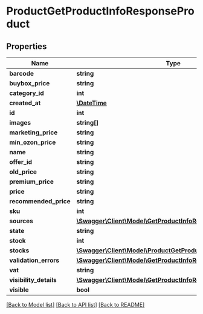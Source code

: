 # ProductGetProductInfoResponseProduct

## Properties
Name | Type | Description | Notes
------------ | ------------- | ------------- | -------------
**barcode** | **string** |  | [optional] 
**buybox_price** | **string** |  | [optional] 
**category_id** | **int** |  | [optional] 
**created_at** | [**\DateTime**](\DateTime.md) |  | [optional] 
**id** | **int** |  | [optional] 
**images** | **string[]** |  | [optional] 
**marketing_price** | **string** |  | [optional] 
**min_ozon_price** | **string** |  | [optional] 
**name** | **string** |  | [optional] 
**offer_id** | **string** |  | [optional] 
**old_price** | **string** |  | [optional] 
**premium_price** | **string** |  | [optional] 
**price** | **string** |  | [optional] 
**recommended_price** | **string** |  | [optional] 
**sku** | **int** |  | [optional] 
**sources** | [**\Swagger\Client\Model\GetProductInfoResponseSources[]**](GetProductInfoResponseSources.md) |  | [optional] 
**state** | **string** |  | [optional] 
**stock** | **int** |  | [optional] 
**stocks** | [**\Swagger\Client\Model\ProductGetProductInfoResponseStock**](ProductGetProductInfoResponseStock.md) |  | [optional] 
**validation_errors** | [**\Swagger\Client\Model\GetProductInfoResponseValidationError[]**](GetProductInfoResponseValidationError.md) |  | [optional] 
**vat** | **string** |  | [optional] 
**visibility_details** | [**\Swagger\Client\Model\GetProductInfoResponseVisibilityDetails**](GetProductInfoResponseVisibilityDetails.md) |  | [optional] 
**visible** | **bool** |  | [optional] 

[[Back to Model list]](../README.md#documentation-for-models) [[Back to API list]](../README.md#documentation-for-api-endpoints) [[Back to README]](../README.md)



